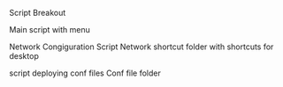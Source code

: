 Script Breakout

Main script with menu

Network Congiguration Script
Network shortcut folder with shortcuts for desktop

script deploying conf files
Conf file folder



